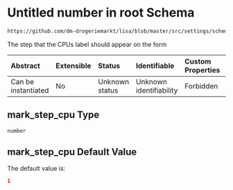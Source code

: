 # Untitled number in root Schema

```txt
https://github.com/dm-drogeriemarkt/lisa/blob/master/src/settings/schema.json#/properties/form_settings/properties/mark_step_cpu
```

The step that the CPUs label should appear on the form

| Abstract            | Extensible | Status         | Identifiable            | Custom Properties | Additional Properties | Access Restrictions | Defined In                                                                              |
| :------------------ | :--------- | :------------- | :---------------------- | :---------------- | :-------------------- | :------------------ | :-------------------------------------------------------------------------------------- |
| Can be instantiated | No         | Unknown status | Unknown identifiability | Forbidden         | Allowed               | none                | [settings.schema.json*](../../src/settings/settings.schema.json "open original schema") |

## mark_step_cpu Type

`number`

## mark_step_cpu Default Value

The default value is:

```json
1
```
